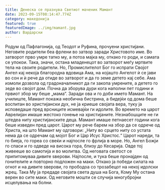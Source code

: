 ```yaml
---
title: Денеска се празнува Светиот маченик Мамант
date: 2023-09-15T08:14:47.774Z
category: македонија
featured: true
featuredImage: ../img/mamant.jpg
author: Вардарски
---
```

<!--StartFragment-->

Родум од Пафлагонија, од Теодот и Руфина, прочуени христијани. Неговите родители беа фрлени во затвор заради Христовото име. Во затворот прво умре татко му, а потоа мајка му, откако го роди, и самата се упокои. Така, значи, остана младенецот во затворот меѓу мртвите тела на своите родители. Но, Промислителот Бог го испрати Својот Ангел кај некоја благородна вдовица Ама, на којашто Ангелот ѝ се јави во сон и ѝ рече да отиде во затворот и да го земе детето кај себе. Ама измоли дозвола од градоначалникот да ги закопа умрените, а детето го зеде во својот дом. Почна да зборува дури кога наполни пет години и првиот збор му беше „мама“. Заради ова и го доби името Мамант. На училиште, Мамант покажа необична бистрина, а бидејќи од дома беше воспитан во христијански дух, не ја криеше својата вера, туку ја исповедаше пред врсниците исмевајќи ги идолите. Во времето на царот Аврелијан имаше жестоко гонење на христијаните. Незнабошците не ги штедеа ниту христијанските деца. Мамант имаше петнаесет години кога беше изведен пред царот. Царот му рече барем на збор да се одрече од Христа, на што Мамант му одговори: „Ниту во срцето ниту со устата нема да се одречам од мојот Бог и Цар Исус Христос.“ Царот нареди, та го биеја, го гореа со свеќи и најпосле го фрлија в море. Но, Ангел Божји го спаси и го одведе на висока гора, близу до Кесарија. Овде тој живееше во самотија и во молитва. Од неговата светост се припитомуваа дивите ѕверови. Најпосле, и тука беше пронајден од гонителите и повторно подложен на маки. Откако ја победи силата на огнот и на дивите ѕверови, го прободоа со трозабецот на некој идолски жрец. Така Му ја предаде својата света душа на Бога, Кому Му остана верен во сите маки. Од неговите мошти се случија многубројни исцелувања на болни.

<!--EndFragment-->